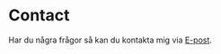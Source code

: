 Contact
==============================================

Har du några frågor så kan du kontakta mig via [E-post](mailto:vibe16@student.bth.se).
